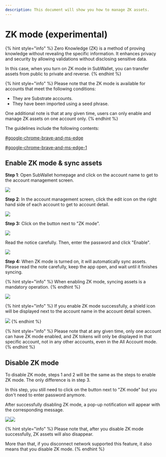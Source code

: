 ```yaml
---
description: This document will show you how to manage ZK assets.
---
```


# ZK mode (experimental)

{% hint style="info" %}
Zero Knowledge (ZK) is a method of proving knowledge without revealing the specific information. It enhances privacy and security by allowing validations without disclosing sensitive data.&#x20;

In this case, when you turn on ZK mode in SubWallet, you can transfer assets from public to private and reverse.
{% endhint %}

{% hint style="info" %}
Please note that the ZK mode is available for accounts that meet the following conditions:

* They are Substrate accounts.
* They have been imported using a seed phrase.

One additional note is that at any given time, users can only enable and manage ZK assets on one account only.
{% endhint %}

The guidelines include the following contents:

[#google-chrome-brave-and-ms-edge](zk-mode-experimental.md#google-chrome-brave-and-ms-edge "mention")

[#google-chrome-brave-and-ms-edge-1](zk-mode-experimental.md#google-chrome-brave-and-ms-edge-1 "mention")

## Enable ZK mode & sync assets <a href="#google-chrome-brave-and-ms-edge" id="google-chrome-brave-and-ms-edge"></a>

**Step 1**: Open SubWallet homepage and click on the account name to get to the account management screen.

![](<../.gitbook/assets/image (178) (1).png>)

**Step 2**: In the account management screen, click the edit icon on the right hand side of each account to get to account detail.

![](<../.gitbook/assets/image (180) (1).png>)

**Step 3:** Click on the button next to "ZK mode".

![](<../.gitbook/assets/image (181) (1).png>)

Read the notice carefully. Then, enter the password and click "Enable".

![](<../.gitbook/assets/image (182) (1).png>)

**Step 4:** When ZK mode is turned on, it will automatically sync assets. Please read the note carefully, keep the app open, and wait until it finishes syncing.

{% hint style="info" %}
When enabling ZK mode, syncing assets is a mandatory operation.
{% endhint %}

![](<../.gitbook/assets/image (312).png>)

{% hint style="info" %}
If you enable ZK mode successfully, a shield icon will be displayed next to the account name in the account detail screen.

![](<../.gitbook/assets/image (184) (1).png>)
{% endhint %}

{% hint style="info" %}
Please note that at any given time, only one account can have ZK mode enabled, and ZK tokens will only be displayed in that specific account, not in any other accounts, even in the All Account mode.
{% endhint %}

## Disable ZK mode <a href="#google-chrome-brave-and-ms-edge" id="google-chrome-brave-and-ms-edge"></a>

To disable ZK mode, steps 1 and 2 will be the same as the steps to enable ZK mode. The only difference is in step 3.

In this step, you still need to click on the button next to "ZK mode" but you don't need to enter password anymore.&#x20;

After successfully disabling ZK mode, a pop-up notification will appear with the corresponding message.

![](<../.gitbook/assets/image (185) (1).png>)![](<../.gitbook/assets/image (186) (1).png>)

{% hint style="info" %}
Please note that, after you disable ZK mode successfully, ZK assets will also disappear.

More than that, if you disconnect network supported this feature, it also means that you disable ZK mode.
{% endhint %}
